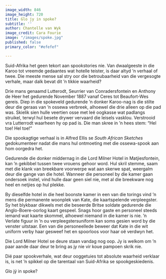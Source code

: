 ```yaml
---
image_width: 846
image_height: 720
title: Glo jy in spoke?
subtitle: ''
author: Chantelle van Wyk
image_credit: Cara Fourie
image: "/images/spoke.jpg"
published: false
primary_color: "#efefef"

---
```

Suid-Afrika het geen tekort aan spookstories nie. Van dwaalgeeste in die Karoo tot vreemde gedaantes wat hotelle teister, is daar altyd ’n verhaal of twee. Die meeste mense sal stry oor die betroubaarheid van die vergesogte verhale, maar dalk bevat dit ’n tikkie waarheid?

Drie mans genaamd Lutterodt, Seurrier van Conradersfontein en Anthony de Heer het gedurende November 1887 vanaf Ceres tot Beaufort-Wes gereis. Diep in die spokeveld gedurende ’n donker Karoo-nag is die stilte deur die geraas van ’n ossewa verbreek, alhoewel die drie alleen op die pad was. Skielik sien hulle veertien osse met leë oogkasse wat padlangs struikel, terwyl hul besete drywer vervaard die leisels vasklou. Verstrooid vra Lutterrodt waarheen hy op pad is. Die man skree in ’n hees stem: “Hel toe! Hel toe!”

Die spookagtige verhaal is in Alfred Ellis se _South African Sketches_ gedokumenteer nadat die mans hul ontmoeting met die ossewa-spook aan hom oorgedra het.

Gedurende die donker middernag in die Lord Milner Hotel in Matjiesfontein, kan ’n gekibbel tussen twee vrouens gehoor word. Hul skril stemme, saam met die klank van breekbare voorwerpe wat aan skerwe spat, weergalm deur die gange van die hotel. Wanneer die personeel by die kamer gaan ondersoek instel, vind hulle daar geen siel nie, met al die breekware nog heel en netjies op hul plekke.

By dieselfde hotel in die heel boonste kamer in een van die torings vind ’n mens die permanente woonplek van Kate, die kaartspelende verpleegster. Sy het blykbaar dikwels met die beseerde Britse soldate gedurende die Anglo-Boere-oorlog kaart gespeel. Snags hoor gaste en personeel steeds iemand wat kaarte skommel, alhoewel niemand in die kamer is nie. ’n Verlate figuur in ’n ou verpleegstersuniform kan soms gesien word by die venster uitstaar. Een van die personeellede beweer dat Kate in die wit uniform verby haar gesweef het en spoorloos voor haar oë verdwyn het.

Die Lord Milner Hotel se deure staan vandag nog oop. Jy is welkom om ’n paar aande daar deur te bring as jy nie vir koue pampoen skrik nie.

Dié paar spookverhale, wat deur ooggetuies tot absolute waarheid verklaar is, is net ’n spikkel op die tarentaal van Suid-Afrika se spookgeskiedenis.

Glo jý in spoke?